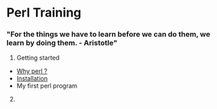 # Perl Training

### "For the things we have to learn before we can do them, we learn by doing them. - Aristotle"

1. Getting started
 * [Why perl ?](http://google.co.in)
 * [Installation](https://www.perl.org/)
 * My first perl program
2. 

